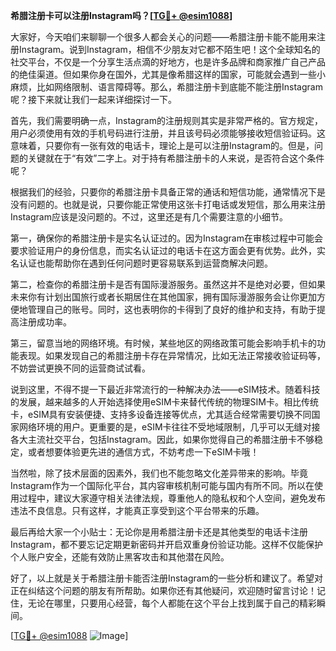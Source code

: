 **希腊注册卡可以注册Instagram吗？[[TG💪+ @esim1088](https://t.me/s/esim1088)]**

大家好，今天咱们来聊聊一个很多人都会关心的问题——希腊注册卡能不能用来注册Instagram。说到Instagram，相信不少朋友对它都不陌生吧！这个全球知名的社交平台，不仅是一个分享生活点滴的好地方，也是许多品牌和商家推广自己产品的绝佳渠道。但如果你身在国外，尤其是像希腊这样的国家，可能就会遇到一些小麻烦，比如网络限制、语言障碍等。那么，希腊注册卡到底能不能注册Instagram呢？接下来就让我们一起来详细探讨一下。

首先，我们需要明确一点，Instagram的注册规则其实是非常严格的。官方规定，用户必须使用有效的手机号码进行注册，并且该号码必须能够接收短信验证码。这意味着，只要你有一张有效的电话卡，理论上是可以注册Instagram的。但是，问题的关键就在于“有效”二字上。对于持有希腊注册卡的人来说，是否符合这个条件呢？

根据我们的经验，只要你的希腊注册卡具备正常的通话和短信功能，通常情况下是没有问题的。也就是说，只要你能正常使用这张卡打电话或发短信，那么用来注册Instagram应该是没问题的。不过，这里还是有几个需要注意的小细节。

第一，确保你的希腊注册卡是实名认证过的。因为Instagram在审核过程中可能会要求验证用户的身份信息，而实名认证过的电话卡在这方面会更有优势。此外，实名认证也能帮助你在遇到任何问题时更容易联系到运营商解决问题。

第二，检查你的希腊注册卡是否有国际漫游服务。虽然这并不是绝对必要，但如果未来你有计划出国旅行或者长期居住在其他国家，拥有国际漫游服务会让你更加方便地管理自己的账号。同时，这也表明你的卡得到了良好的维护和支持，有助于提高注册成功率。

第三，留意当地的网络环境。有时候，某些地区的网络政策可能会影响手机卡的功能表现。如果发现自己的希腊注册卡存在异常情况，比如无法正常接收验证码等，不妨尝试更换不同的运营商试试看。

说到这里，不得不提一下最近非常流行的一种解决办法——eSIM技术。随着科技的发展，越来越多的人开始选择使用eSIM卡来替代传统的物理SIM卡。相比传统卡，eSIM具有安装便捷、支持多设备连接等优点，尤其适合经常需要切换不同国家网络环境的用户。更重要的是，eSIM卡往往不受地域限制，几乎可以无缝对接各大主流社交平台，包括Instagram。因此，如果你觉得自己的希腊注册卡不够稳定，或者想要体验更先进的通信方式，不妨考虑一下eSIM卡哦！

当然啦，除了技术层面的因素外，我们也不能忽略文化差异带来的影响。毕竟Instagram作为一个国际化平台，其内容审核机制可能与国内有所不同。所以在使用过程中，建议大家遵守相关法律法规，尊重他人的隐私权和个人空间，避免发布违法不良信息。只有这样，才能真正享受到这个平台带来的乐趣。

最后再给大家一个小贴士：无论你是用希腊注册卡还是其他类型的电话卡注册Instagram，都不要忘记定期更新密码并开启双重身份验证功能。这样不仅能保护个人账户安全，还能有效防止黑客攻击和其他潜在风险。

好了，以上就是关于希腊注册卡能否注册Instagram的一些分析和建议了。希望对正在纠结这个问题的朋友有所帮助。如果你还有其他疑问，欢迎随时留言讨论！记住，无论在哪里，只要用心经营，每个人都能在这个平台上找到属于自己的精彩瞬间。

[[TG💪+ @esim1088](https://t.me/s/esim1088) ![Image](https://i.postimg.cc/4NQfJmqS/Snipaste-2025-05-13-00-14-12.png)]